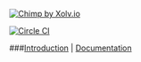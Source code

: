 [![Chimp by Xolv.io](http://chimpjs.com/images/logo.svg)](http://chimpjs.com/) 

[![Circle CI](https://circleci.com/gh/xolvio/chimp.svg?style=svg)](https://circleci.com/gh/xolvio/chimp)

###[Introduction](http://chimpjs.com) | [Documentation](http://chimp.readme.io/docs)
